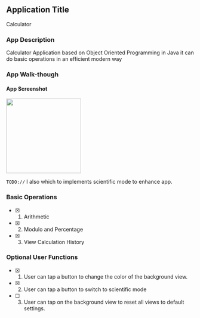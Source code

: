 ## Application Title
Calculator

### App Description
Calculator Application based on Object Oriented Programming in Java it can do basic operations in an efficient modern way




### App Walk-though

#### App Screenshot 
<img src="https://i.imgur.com/PbpEcSg.jpg" width=200><br>

`TODO://` I also which to implements scientific mode to enhance app. 

### Basic Operations

- [x] 1. Arithmetic 

- [x] 2. Modulo and Percentage 

- [x] 3. View Calculation History 

### Optional User Functions 

- [x] 1. User can tap a button to change the color of the background view.  

- [x] 2. User can tap a button to switch to scientific mode

- [ ] 3. User can tap on the background view to reset all views to default settings.  
